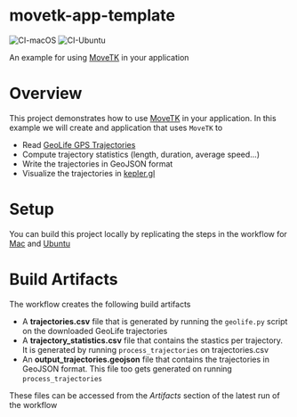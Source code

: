 # movetk-app-template
![CI-macOS](https://github.com/aniketmitra001/movetk-app-template/workflows/CI-macOS/badge.svg?branch=master&event=push) ![CI-Ubuntu](https://github.com/aniketmitra001/movetk-app-template/workflows/CI-Ubuntu/badge.svg?branch=master&event=push)

An example for using [MoveTK](https://github.com/heremaps/movetk) in your application

# Overview

This project demonstrates how to use [MoveTK](https://github.com/heremaps/movetk) in your application. In this example we will create and application that uses `MoveTK` to 

  - Read [GeoLife GPS Trajectories](https://www.microsoft.com/en-us/download/details.aspx?id=52367&from=https%3A%2F%2Fresearch.microsoft.com%2Fen-us%2Fdownloads%2Fb16d359d-d164-469e-9fd4-daa38f2b2e13%2F)
  - Compute trajectory statistics (length, duration, average speed...)
  - Write the trajectories in GeoJSON format
  - Visualize the trajectories in [kepler.gl](https://kepler.gl/)

# Setup

You can build this project locally by replicating the steps in the workflow for [Mac](https://github.com/aniketmitra001/movetk-app-template/blob/master/.github/workflows/build-macos.yml) and [Ubuntu](https://github.com/aniketmitra001/movetk-app-template/blob/master/.github/workflows/build-ubuntu.yml)

# Build Artifacts

The workflow creates the following build artifacts
  - A **trajectories.csv** file that is generated by running the ```geolife.py``` script on the downloaded GeoLife trajectories
  - A **trajectory_statistics.csv** file that contains the stastics per trajectory. It is generated by running ```process_trajectories``` on trajectories.csv
  - An **output_trajectories.geojson** file that contains the trajectories in GeoJSON format. This file too gets generated on running ```process_trajectories``` 

These files can be accessed from the *Artifacts* section of the latest run of the workflow
